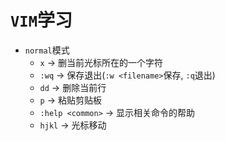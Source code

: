 # `VIM`学习

- `normal`模式
    - `x` -> 删当前光标所在的一个字符
    - `:wq` -> 保存退出(`:w <filename>`保存, `:q`退出)
    - `dd` -> 删除当前行
    - `p` -> 粘贴剪贴板
    - `:help <common>` -> 显示相关命令的帮助
    - `hjkl` -> 光标移动
    